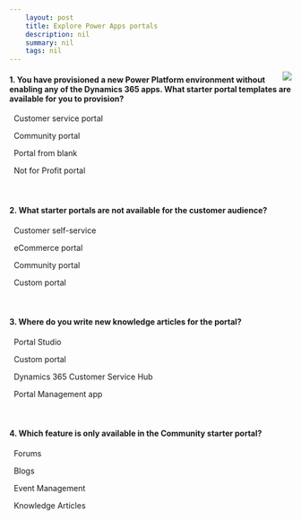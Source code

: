 ```yaml
---
    layout: post
    title: Explore Power Apps portals  
    description: nil
    summary: nil
    tags: nil
---
```



 <a target="_blank" href="https://docs.microsoft.com/en-us/learn/modules/explore-portals/7-check/"><i class="fas fa-external-link-alt"></i> </a>
 <img align="right" src="https://docs.microsoft.com/en-us/learn/achievements/explore-portals.svg">
####  1. You have provisioned a new Power Platform environment without enabling any of the Dynamics 365 apps. What starter portal templates are available for you to provision?


<i class='far fa-square'></i> &nbsp;&nbsp;Customer service portal

<i class='far fa-square'></i> &nbsp;&nbsp;Community portal

<i class='fas fa-check-square' style='color: Dodgerblue;'></i> &nbsp;&nbsp;Portal from blank

<i class='far fa-square'></i> &nbsp;&nbsp;Not for Profit portal
<br />
<br />
<br />

####  2. What starter portals are not available for the customer audience?


<i class='far fa-square'></i> &nbsp;&nbsp;Customer self-service

<i class='fas fa-check-square' style='color: Dodgerblue;'></i> &nbsp;&nbsp;eCommerce portal

<i class='far fa-square'></i> &nbsp;&nbsp;Community portal

<i class='far fa-square'></i> &nbsp;&nbsp;Custom portal
<br />
<br />
<br />

####  3. Where do you write new knowledge articles for the portal?


<i class='far fa-square'></i> &nbsp;&nbsp;Portal Studio

<i class='far fa-square'></i> &nbsp;&nbsp;Custom portal

<i class='fas fa-check-square' style='color: Dodgerblue;'></i> &nbsp;&nbsp;Dynamics 365 Customer Service Hub

<i class='far fa-square'></i> &nbsp;&nbsp;Portal Management app
<br />
<br />
<br />

####  4. Which feature is only available in the Community starter portal?


<i class='far fa-square'></i> &nbsp;&nbsp;Forums

<i class='fas fa-check-square' style='color: Dodgerblue;'></i> &nbsp;&nbsp;Blogs

<i class='far fa-square'></i> &nbsp;&nbsp;Event Management

<i class='far fa-square'></i> &nbsp;&nbsp;Knowledge Articles
<br />
<br />
<br />
